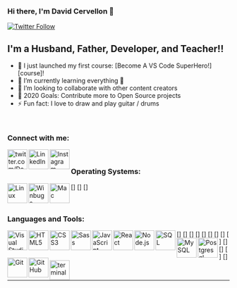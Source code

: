 ### Hi there, I'm David Cervellon 👋 

[![Twitter Follow](https://img.shields.io/twitter/follow/Davesr72?color=1DA1F2&logo=twitter&style=for-the-badge)](https://twitter.com/Davesr72)

## I'm a Husband, Father, Developer, and Teacher!!

- 🔭 I just launched my first course: [Become A VS Code SuperHero!][course]!
- 🌱 I’m currently learning everything 🤣
- 👯 I’m looking to collaborate with other content creators
- 🥅 2020 Goals: Contribute more to Open Source projects
- ⚡ Fun fact: I love to draw and play guitar / drums

<br />

### Connect with me:

[<img align="left" alt="twitter.com/Davesr72" width="45px" src="https://img.icons8.com/color/96/000000/twitter--v1.png" />][twitter]
[<img align="left" alt="LinkedIn" width="45px" src="https://img.icons8.com/color/96/000000/linkedin.png" />][linkedin]
[<img align="left" alt="Instagram" width="45px" src="https://img.icons8.com/fluency/48/000000/instagram-new.png" />][instagram]

<br />

### Operating Systems:

[<img align="left" alt="Linux" width="45px" src="https://img.icons8.com/color/48/000000/linux--v1.png" />]
[<img align="left" alt="Winbugs" width="45px" src="https://img.icons8.com/color/48/000000/windows-10.png" />]
[<img align="left" alt="Mac" width="45px" src="https://img.icons8.com/color/48/000000/mac-logo.png" />]

<br />

### Languages and Tools:

[<img align="left" alt="Visual Studio Code" width="45px" src="https://img.icons8.com/fluency/48/000000/visual-studio-code-2019.png" />]
[<img align="left" alt="HTML5" width="45px" src="https://img.icons8.com/color/48/000000/html-5--v1.png" />]
[<img align="left" alt="CSS3" width="45px" src="https://img.icons8.com/color/48/000000/css3.png" />]
[<img align="left" alt="Sass" width="45px" src="https://img.icons8.com/color/48/000000/sass-avatar.png" />]
[<img align="left" alt="JavaScript" width="45px" src="https://img.icons8.com/color/48/000000/javascript--v1.png" />]
[<img align="left" alt="React" width="45px" src="https://img.icons8.com/ultraviolet/40/000000/react--v1.png" />]
[<img align="left" alt="Node.js" width="45px" src="https://img.icons8.com/color/96/000000/nodejs.png" />]
[<img align="left" alt="SQL" width="45px" src="https://img.icons8.com/external-flat-juicy-fish/60/000000/external-sql-coding-and-development-flat-flat-juicy-fish.png" />]
[<img align="left" alt="MySQL" width="45px" src="https://img.icons8.com/fluency/48/000000/mysql-logo.png" />]
[<img align="left" alt="Postgresql" width="45px" src="https://img.icons8.com/color/48/000000/postgreesql.png" />]
[<img align="left" alt="Git" width="45px" src="https://img.icons8.com/color/48/000000/git.png" />]
[<img align="left" alt="GitHub" width="45px" src="https://img.icons8.com/ios-filled/50/000000/github.png" />]
[<img align="left" alt="terminal" width="45px" src="https://img.icons8.com/plasticine/100/000000/bash.png" />]

<br />

---

[twitter]: https://twitter.com/Davesr72
[instagram]: https://www.instagram.com/david_servell/
[linkedin]: https://www.linkedin.com/in/david-cervellon/


